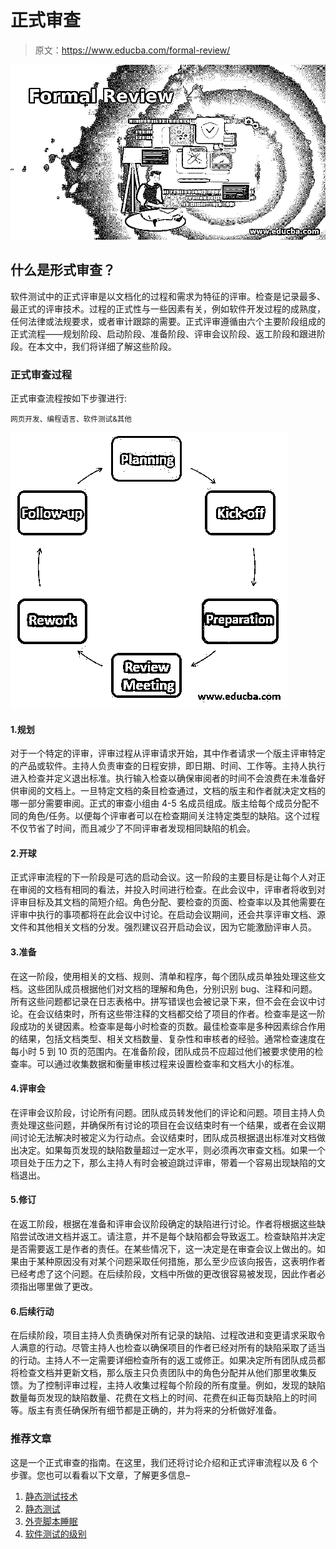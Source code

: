 # 正式审查

> 原文：<https://www.educba.com/formal-review/>

![Formal Review](img/74c49145c638141fb2c06cadc30eb6d3.png)



## 什么是形式审查？

软件测试中的正式评审是以文档化的过程和需求为特征的评审。检查是记录最多、最正式的评审技术。过程的正式性与一些因素有关，例如软件开发过程的成熟度，任何法律或法规要求，或者审计跟踪的需要。正式评审遵循由六个主要阶段组成的正式流程——规划阶段、启动阶段、准备阶段、评审会议阶段、返工阶段和跟进阶段。在本文中，我们将详细了解这些阶段。

### 正式审查过程

正式审查流程按如下步骤进行:

<small>网页开发、编程语言、软件测试&其他</small>

![Process of Formal Review](img/0324ea8c940b4c971be9b24020b337b1.png)



#### 1.规划

对于一个特定的评审，评审过程从评审请求开始，其中作者请求一个版主评审特定的产品或软件。主持人负责审查的日程安排，即日期、时间、工作等。主持人执行进入检查并定义退出标准。执行输入检查以确保审阅者的时间不会浪费在未准备好供审阅的文档上。一旦特定文档的条目检查通过，文档的版主和作者就决定文档的哪一部分需要审阅。正式的审查小组由 4-5 名成员组成。版主给每个成员分配不同的角色/任务。以便每个评审者可以在检查期间关注特定类型的缺陷。这个过程不仅节省了时间，而且减少了不同评审者发现相同缺陷的机会。

#### 2.开球

正式评审流程的下一阶段是可选的启动会议。这一阶段的主要目标是让每个人对正在审阅的文档有相同的看法，并投入时间进行检查。在此会议中，评审者将收到对评审目标及其文档的简短介绍。角色分配、要检查的页面、检查率以及其他需要在评审中执行的事项都将在此会议中讨论。在启动会议期间，还会共享评审文档、源文件和其他相关文档的分发。强烈建议召开启动会议，因为它能激励评审人员。

#### 3.准备

在这一阶段，使用相关的文档、规则、清单和程序，每个团队成员单独处理这些文档。这些团队成员根据他们对文档的理解和角色，分别识别 bug、注释和问题。所有这些问题都记录在日志表格中。拼写错误也会被记录下来，但不会在会议中讨论。在会议结束时，所有这些带注释的文档都交给了项目的作者。检查率是这一阶段成功的关键因素。检查率是每小时检查的页数。最佳检查率是多种因素综合作用的结果，包括文档类型、相关文档数量、复杂性和审核者的经验。通常检查速度在每小时 5 到 10 页的范围内。在准备阶段，团队成员不应超过他们被要求使用的检查率。可以通过收集数据和衡量审核过程来设置检查率和文档大小的标准。

#### 4.评审会

在评审会议阶段，讨论所有问题。团队成员转发他们的评论和问题。项目主持人负责处理这些问题，并确保所有讨论的项目在会议结束时有一个结果，或者在会议期间讨论无法解决时被定义为行动点。会议结束时，团队成员根据退出标准对文档做出决定。如果每页发现的缺陷数量超过一定水平，则必须再次审查文档。如果一个项目处于压力之下，那么主持人有时会被迫跳过评审，带着一个容易出现缺陷的文档退出。

#### 5.修订

在返工阶段，根据在准备和评审会议阶段确定的缺陷进行讨论。作者将根据这些缺陷尝试改进文档并返工。请注意，并不是每个缺陷都会导致返工。检查缺陷并决定是否需要返工是作者的责任。在某些情况下，这一决定是在审查会议上做出的。如果由于某种原因没有对某个问题采取任何措施，那么至少应该向报告，这表明作者已经考虑了这个问题。在后续阶段，文档中所做的更改很容易被发现，因此作者必须指出哪里做了更改。

#### 6.后续行动

在后续阶段，项目主持人负责确保对所有记录的缺陷、过程改进和变更请求采取令人满意的行动。尽管主持人也检查以确保项目的作者已经对所有的缺陷采取了适当的行动。主持人不一定需要详细检查所有的返工或修正。如果决定所有团队成员都将检查文档并更新文档，那么版主只负责团队中的角色分配并从他们那里收集反馈。为了控制评审过程，主持人收集过程每个阶段的所有度量。例如，发现的缺陷数量每页发现的缺陷数量、花费在文档上的时间、花费在纠正每页缺陷上的时间等。版主有责任确保所有细节都是正确的，并为将来的分析做好准备。

### 推荐文章

这是一个正式审查的指南。在这里，我们还将讨论介绍和正式评审流程以及 6 个步骤。您也可以看看以下文章，了解更多信息–

1.  [静态测试技术](https://www.educba.com/static-testing-techniques/)
2.  [静态测试](https://www.educba.com/static-testing/)
3.  [外壳脚本睡眠](https://www.educba.com/shell-script-sleep/)
4.  [软件测试的级别](https://www.educba.com/levels-of-software-testing/)






